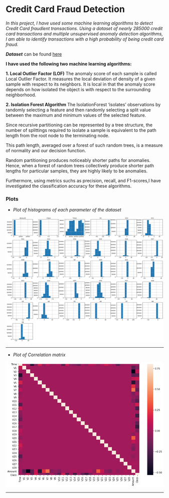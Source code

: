 # Credit Card Fraud Detection

*In this project, I have used some machine learning algorithms to detect Credit Card fraudlent transactions. Using a dataset of nearly 285000 credit card transactions and multiple unsupervised anomaly detection algorithms, I am able to identify transactions with a high probability of being credit card fraud.*

***Dataset*** can be found [here](https://www.kaggle.com/mlg-ulb/creditcardfraud)

**I have used the following two machine learning algorithms:**

**1. Local Outlier Factor (LOF)**
The anomaly score of each sample is called Local Outlier Factor. It measures the local deviation of density of a given sample with respect to its neighbors. It is local in that the anomaly score depends on how isolated the object is with respect to the surrounding neighborhood.

**2. Isolation Forest Algorithm**
The IsolationForest ‘isolates’ observations by randomly selecting a feature and then randomly selecting a split value between the maximum and minimum values of the selected feature.

Since recursive partitioning can be represented by a tree structure, the number of splittings required to isolate a sample is equivalent to the path length from the root node to the terminating node.

This path length, averaged over a forest of such random trees, is a measure of normality and our decision function.

Random partitioning produces noticeably shorter paths for anomalies. Hence, when a forest of random trees collectively produce shorter path lengths for particular samples, they are highly likely to be anomalies.

Furthermore, using metrics suchs as precision, recall, and F1-scores,I have investigated  the classification accuracy for these algorithms.


### Plots
- *Plot of histograms of each parameter of the dataset*

<img src="assets/1.png" height = "400" width="600">

---------------------

- *Plot of Correlation matrix*


<img src="assets/2.png" height = "400" width="600">

---------------------


